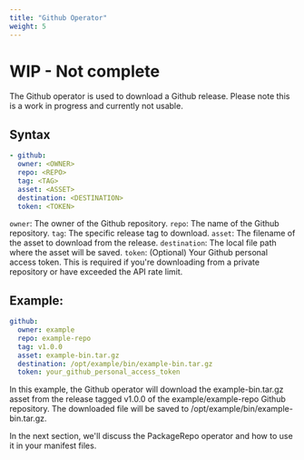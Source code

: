 ```yaml
---
title: "Github Operator"
weight: 5
---
```

# WIP - Not complete

The Github operator is used to download a Github release.  Please note this is a work in progress and currently not usable.

## Syntax

```yaml
- github:
  owner: <OWNER>
  repo: <REPO>
  tag: <TAG>
  asset: <ASSET>
  destination: <DESTINATION>
  token: <TOKEN>
```

`owner`: The owner of the Github repository.
`repo`: The name of the Github repository.
`tag`: The specific release tag to download.
`asset`: The filename of the asset to download from the release.
`destination`: The local file path where the asset will be saved.
`token`: (Optional) Your Github personal access token. This is required if you're downloading from a private repository or have exceeded the API rate limit.

## Example:

```yaml
github:
  owner: example
  repo: example-repo
  tag: v1.0.0
  asset: example-bin.tar.gz
  destination: /opt/example/bin/example-bin.tar.gz
  token: your_github_personal_access_token
```

In this example, the Github operator will download the example-bin.tar.gz asset from the release tagged v1.0.0 of the example/example-repo Github repository. The downloaded file will be saved to /opt/example/bin/example-bin.tar.gz.

In the next section, we'll discuss the PackageRepo operator and how to use it in your manifest files.